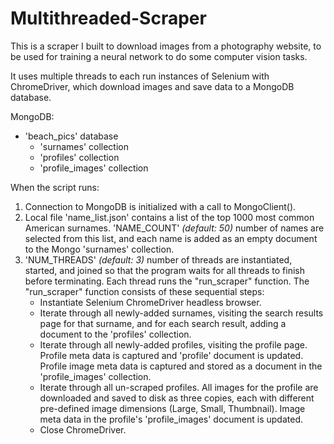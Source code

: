 # Multithreaded-Scraper

This is a scraper I built to download images from a photography website, to be used for training a neural network to do some computer vision tasks.

It uses multiple threads to each run instances of Selenium with ChromeDriver, which download images and save data to a MongoDB database.

MongoDB:
- 'beach_pics' database
	- 'surnames' collection
	- 'profiles' collection
	- 'profile_images' collection

When the script runs:
1) Connection to MongoDB is initialized with a call to MongoClient().
1) Local file 'name_list.json' contains a list of the top 1000 most common American surnames.  'NAME_COUNT' *(default: 50)* number of names are selected from this list, and each name is added as an empty document to the Mongo 'surnames' collection.
1) 'NUM_THREADS' *(default: 3)* number of threads are instantiated, started, and joined so that the program waits for all threads to finish before terminating.  Each thread runs the "run_scraper" function.  The "run_scraper" function consists of these sequential steps:
	- Instantiate Selenium ChromeDriver headless browser.
	- Iterate through all newly-added surnames, visiting the search results page for that surname, and for each search result, adding a document to the 'profiles' collection.
	- Iterate through all newly-added profiles, visiting the profile page.  Profile meta data is captured and 'profile' document is updated.  Profile image meta data is captured and stored as a document in the 'profile_images' collection.
	- Iterate through all un-scraped profiles.  All images for the profile are downloaded and saved to disk as three copies, each with different pre-defined image dimensions (Large, Small, Thumbnail).  Image meta data in the profile's 'profile_images' document is updated.
	- Close ChromeDriver.